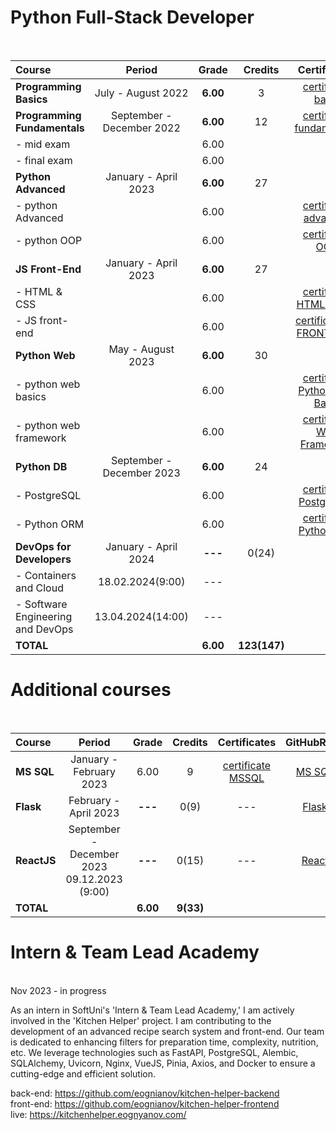 # Python Full-Stack Developer
<br>

| Course                               |          Period           |  Grade   |   Credits    |          Certificates          |   GitHubRepo    |
|:-------------------------------------|:-------------------------:|:--------:|:------------:|:------------------------------:|:---------------:|
| **Programming Basics**               |    July - August 2022     | **6.00** |      3       |      [certificate basic]       |     [basic]     |
| **Programming Fundamentals**         | September - December 2022 | **6.00** |      12      |   [certificate fundamentals]   | [fundamentals]  |
| - mid exam                           |                           |   6.00   |              |                                |                 |
| - final exam                         |                           |   6.00   |              |                                |                 |
| **Python Advanced**                  |   January - April 2023    | **6.00** |      27      |                                |                 |
| - python Advanced                    |                           |   6.00   |              |     [certificate advanced]     |   [advanced]    |
| - python OOP                         |                           |   6.00   |              |       [certificate OOP]        |      [OOP]      |
| **JS Front-End**                     |   January - April 2023    | **6.00** |      27      |                                |                 |
| - HTML & CSS                         |                           |   6.00   |              |    [certificate HTML & CSS]    |  [HTML & CSS]   |
| - JS front-end                       |                           |   6.00   |              |   [certificate JS FRONT-END]   |  [JS Font-End]  |
| **Python Web**                       |     May - August 2023     | **6.00** |      30      |                                |                 |
| - python web basics                  |                           |   6.00   |              | [certificate Python Web Basic] |   [web basic]   |
| - python web framework               |                           |   6.00   |              |  [certificate Web Framework]   | [final project] |
| **Python DB**                        | September - December 2023 | **6.00** |      24      |                                |                 |
| - PostgreSQL                         |                           |   6.00   |              |    [certificate PostgreSQL]    |  [PostgreSQL]   |
| - Python ORM                         |                           |   6.00   |              |    [certificate PythonORM]     |   [PythonORM]   |
| **DevOps for Developers**            |   January - April 2024    | **---**  |    0(24)     |                                |                 |
| - Containers and Cloud               |     18.02.2024(9:00)      |   ---    |              |                                |                 |
| - Software Engineering and DevOps    |     13.04.2024(14:00)     |   ---    |              |                                |                 |
| **TOTAL**                            |                           | **6.00** | **123(147)** |                                |                 |

[basic]:https://github.com/VelinIliev/python-basic-softuni

[fundamentals]: https://github.com/VelinIliev/python-fundamentals-softuni

[advanced]: https://github.com/VelinIliev/python-advanced-softuni

[OOP]: https://github.com/VelinIliev/python_oop_softuni

[HTML & CSS]:https://github.com/VelinIliev/html-and-css-softuni

[web basic]: https://github.com/VelinIliev/python_web_basics

[JS Font-End]: https://github.com/VelinIliev/js-front-end-softuni

[web framework]: https://github.com/VelinIliev/python_web_framework

[certificate basic]:https://softuni.bg/certificates/details/140540/cdc98c99

[certificate fundamentals]: https://softuni.bg/certificates/details/148794/32086962

[certificate advanced]: https://softuni.bg/certificates/details/159314/afb9a3d3

[certificate HTML & CSS]: https://softuni.bg/certificates/details/162904/6154e496

[certificate OOP]: https://softuni.bg/certificates/details/168162/acb3f086

[certificate JS FRONT-END]: https://softuni.bg/certificates/details/170672/ad7e8ffb

[certificate Python Web Basic]: https://softuni.bg/certificates/details/177840/0f00f69b

[certificate Web Framework]:https://softuni.bg/certificates/details/182369/e4bb5d6e

[final project]:https://github.com/VelinIliev/CTRS-project

[PostgreSQL]: https://github.com/VelinIliev/PostgreSQL

[certificate PostgreSQL]: https://softuni.bg/certificates/details/186015/5edba1e2

[PythonORM]: https://github.com/VelinIliev/PythonORM

[certificate PythonORM]: https://softuni.bg/certificates/details/193809/7a314e6e

# Additional courses
<br>

| Course      |                              Period                              |  Grade   |  Credits  |    Certificates     | GitHubRepo |
|:------------|:----------------------------------------------------------------:|:--------:|:---------:|:-------------------:|:----------:|
| **MS SQL**  |                     January - February 2023                      |   6.00   |     9     | [certificate MSSQL] |  [MS SQL]  |
| **Flask**   |                      February - April 2023                       | **---**  |   0(9)    |         ---         |  [Flask]   |
| **ReactJS** |         September - December 2023<br> 09.12.2023 (9:00)          | **---**  |   0(15)   |         ---         |  [React]   |
| **TOTAL**   |                                                                  | **6.00** | **9(33)** |                     |            |

[MS SQL]: https://github.com/VelinIliev/mssql-softuni

[certificate MSSQL]: https://softuni.bg/certificates/details/157955/30bb58a2

[Flask]: https://github.com/VelinIliev/Web-Applications-with-Flask---SoftUni

[React]: https://github.com/VelinIliev/ReactJS


# Intern & Team Lead Academy
<br>
Nov 2023 - in progress

As an intern in SoftUni's 'Intern & Team Lead Academy,' I am actively
involved in the 'Kitchen Helper' project. I am contributing to the development
of an advanced recipe search system and front-end. Our team is
dedicated to enhancing filters for preparation time, complexity, nutrition,
etc. We leverage technologies such as FastAPI, PostgreSQL, Alembic,
SQLAlchemy, Uvicorn, Nginx, VueJS, Pinia, Axios, and Docker to
ensure a cutting-edge and efficient solution.

back-end: https://github.com/eognianov/kitchen-helper-backend <br>
front-end: https://github.com/eognianov/kitchen-helper-frontend <br>
live: https://kitchenhelper.eognyanov.com/

